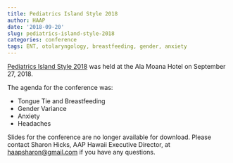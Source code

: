 ```yaml
---
title: Pediatrics Island Style 2018
author: HAAP
date: '2018-09-20'
slug: pediatrics-island-style-2018
categories: conference
tags: ENT, otolaryngology, breastfeeding, gender, anxiety
---
```




[Pediatrics Island Style 2018](https://aaphawaii.org/events/) was held at the Ala Moana Hotel on September 27, 2018. 

The agenda for the conference was:

* Tongue Tie and Breastfeeding
* Gender Variance
* Anxiety
* Headaches

Slides for the conference are no longer available for download. Please contact Sharon Hicks, AAP Hawaii Executive Director, at [haapsharon@gmail.com](mailto:haapsharon@gmail.com) if you have any questions.